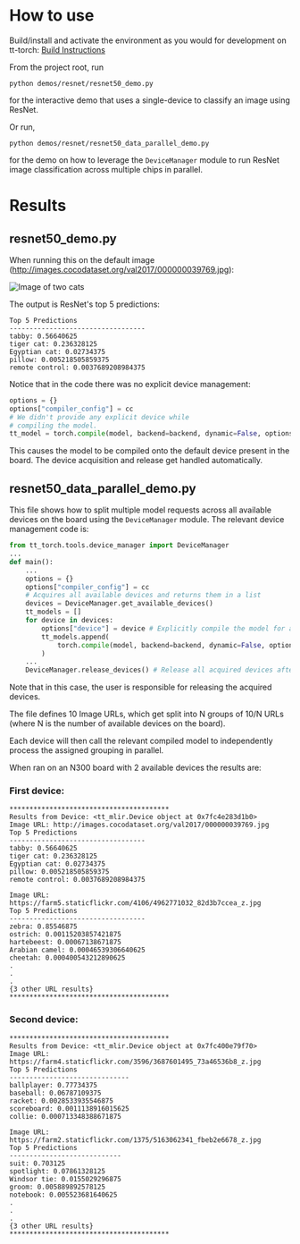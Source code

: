 # How to use
Build/install and activate the environment as you would for development on tt-torch: [Build Instructions](https://docs.tenstorrent.com/tt-torch/build.html)

From the project root, run
```
python demos/resnet/resnet50_demo.py
```
for the interactive demo that uses a single-device to classify an image using ResNet.

Or run,
```
python demos/resnet/resnet50_data_parallel_demo.py
```
for the demo on how to leverage the `DeviceManager` module to run ResNet image classification across multiple chips in parallel.

# Results
## resnet50_demo.py
When running this on the default image (http://images.cocodataset.org/val2017/000000039769.jpg):

![Image of two cats](http://images.cocodataset.org/val2017/000000039769.jpg)

The output is ResNet's top 5 predictions:
```
Top 5 Predictions
----------------------------------
tabby: 0.56640625
tiger cat: 0.236328125
Egyptian cat: 0.02734375
pillow: 0.005218505859375
remote control: 0.0037689208984375
```
Notice that in the code there was no explicit device management:
```Python
options = {}
options["compiler_config"] = cc
# We didn't provide any explicit device while
# compiling the model.
tt_model = torch.compile(model, backend=backend, dynamic=False, options=options)
```
This causes the model to be compiled onto the default device present in the board. The device acquisition and release get handled automatically.

## resnet50_data_parallel_demo.py
This file shows how to split multiple model requests across all available devices on the board using the `DeviceManager` module. The relevant device management code is:

```Python
from tt_torch.tools.device_manager import DeviceManager
...
def main():
    ...
    options = {}
    options["compiler_config"] = cc
    # Acquires all available devices and returns them in a list
    devices = DeviceManager.get_available_devices()
    tt_models = []
    for device in devices:
        options["device"] = device # Explicitly compile the model for a specific device
        tt_models.append(
            torch.compile(model, backend=backend, dynamic=False, options=options)
        )
    ...
    DeviceManager.release_devices() # Release all acquired devices after use
```
Note that in this case, the user is responsible for releasing the acquired devices.

The file defines 10 Image URLs, which get split into N groups of 10/N URLs (where N is the number of available devices on the board).

Each device will then call the relevant compiled model to independently process the assigned grouping in parallel.

When ran on an N300 board with 2 available devices the results are:

### First device:
```
****************************************
Results from Device: <tt_mlir.Device object at 0x7fc4e283d1b0>
Image URL: http://images.cocodataset.org/val2017/000000039769.jpg
Top 5 Predictions
----------------------------------
tabby: 0.56640625
tiger cat: 0.236328125
Egyptian cat: 0.02734375
pillow: 0.005218505859375
remote control: 0.0037689208984375

Image URL: https://farm5.staticflickr.com/4106/4962771032_82d3b7ccea_z.jpg
Top 5 Predictions
----------------------------------
zebra: 0.85546875
ostrich: 0.00115203857421875
hartebeest: 0.00067138671875
Arabian camel: 0.00046539306640625
cheetah: 0.000400543212890625
.
.
.
{3 other URL results}
****************************************
```
### Second device:
```
****************************************
Results from Device: <tt_mlir.Device object at 0x7fc400e79f70>
Image URL: https://farm4.staticflickr.com/3596/3687601495_73a46536b8_z.jpg
Top 5 Predictions
------------------------------
ballplayer: 0.77734375
baseball: 0.06787109375
racket: 0.0028533935546875
scoreboard: 0.0011138916015625
collie: 0.000713348388671875

Image URL: https://farm2.staticflickr.com/1375/5163062341_fbeb2e6678_z.jpg
Top 5 Predictions
----------------------------
suit: 0.703125
spotlight: 0.07861328125
Windsor tie: 0.0155029296875
groom: 0.005889892578125
notebook: 0.005523681640625
.
.
.
{3 other URL results}
****************************************
```

